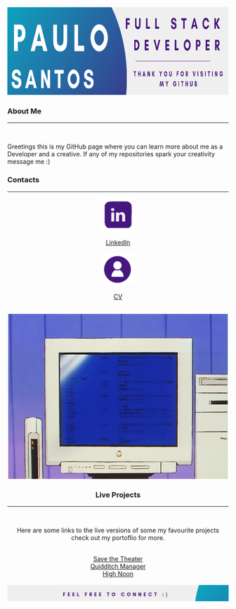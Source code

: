 <div align="center"><img src="/Github_Banner.png" alt="A banner that introduces the user Paulo Santos" height="200px" /></div>
<h3>About Me </h3>
<hr>
<br>
<p>Greetings this is my GitHub page where you can learn more about me as a Developer and a creative.
If any of my repositories spark your creativity message me :) </p>
<h3>Contacts</h3>
<hr>
 <div align="center"> 
 <a href="https://www.linkedin.com/in/paulo-j-santos/" target="_blank"><img src="/[removal.ai]_tmp-6167364925eeb.png" alt="linked in icon" height="75px" target="_blank"> </a> 
  <a href="https://www.linkedin.com/in/paulo-j-santos/" target="_blank"><p>LinkedIn</p> </a> 
  </div>
  <div align="center"> 
 <a href="https://www.canva.com/design/DAErfI6CH8g/7mgDgCLMeK0VJj9Bq58mKg/view?utm_content=DAErfI6CH8g&utm_campaign=designshare&utm_medium=link&utm_source=sharebutton" target="_blank"><img src="/CV-removebg-preview.png" alt="linked in icon" height="75px" target="_blank"><p>CV</p> </a> 
<div>
<br>
<img src="/7577b71b1fa613d0032e31fbafb0bdcc.gif" alt="A computer flahsing"> 
<br>
<h3 align="center">Live Projects</h3>
<hr>
<br>
    <p>Here are some links to the live versions of  some my favourite projects check out my portoflio for more.</p>
<br>
  <a href="https://savethetheatre2021.netlify.app/" target="_blank">Save the Theater</a> 
  <br>
  <a href="https://quidditch-manager-project.herokuapp.com/" target="_blank">Quidditch Manager</a>
  <br>
  <a href="https://highnoontimetracker.netlify.app/" target="_blank">High Noon</a>
 </div> 
<br>
<img src="/Github_Footer.png " alt="A Footer inviting visitors to connect" /> 
